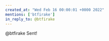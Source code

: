 ```yaml
---
created_at: "Wed Feb 16 00:00:01 +0000 2022"
mentions: ['btfirake']
in_reply_to: @btfirake
---
```


@btfirake Sent!